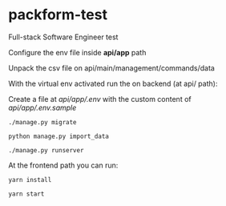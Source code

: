 # packform-test
Full-stack Software Engineer test

Configure the env file inside **api/app** path

Unpack the csv file on api/main/management/commands/data

With the virtual env activated run the on backend (at api/ path):

Create a file at *api/app/.env* with the custom content of *api/app/.env.sample*

`./manage.py migrate`

`python manage.py import_data`

`./manage.py runserver`

At the frontend path you can run:

`yarn install`

`yarn start`